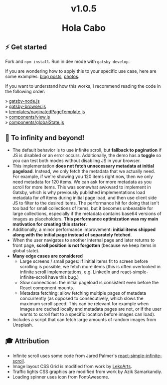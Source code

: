 <h1 align="center">

v1.0.5

Hola Cabo

</h1>

## :zap: Get started

Fork and `npm install`. Run in dev mode with `gatsby develop`.

If you are wondering how to apply this to your specific use case, here are some examples: [blog posts](https://github.com/baobabKoodaa/blog), [photos](https://github.com/baobabKoodaa/gatsby-starter-photo-book).

If you want to understand how this works, I recommend reading the code in the following order:

» [gatsby-node.js](https://github.com/baobabKoodaa/gatsby-starter-infinite-scroll/blob/master/gatsby-node.js)  
» [gatsby-browser.js](https://github.com/baobabKoodaa/gatsby-starter-infinite-scroll/blob/master/gatsby-browser.js)  
» [templates/paginatedPageTemplate.js](https://github.com/baobabKoodaa/gatsby-starter-infinite-scroll/blob/master/src/templates/paginatedPageTemplate.js)  
» [components/view.js](https://github.com/baobabKoodaa/gatsby-starter-infinite-scroll/blob/master/src/components/view.js)  
» [components/globalState.js](https://github.com/baobabKoodaa/gatsby-starter-infinite-scroll/blob/master/src/components/globalState.js)

## 🚀 To infinity and beyond!

- The default behavior is to use infinite scroll, but **fallback to pagination** if JS is disabled or an error occurs. Additionally, the demo has a **toggle** so you can test both modes without disabling JS in your browser.
- This implementation **does not fetch unnecessary metadata at initial pageload**. Instead, we only fetch the metadata that we actually need. For example, if we're showing you 120 items right now, then we only need metadata for 120 items. We can ask for more metadata as you scroll for more items. This was somewhat awkward to implement in Gatsby, which is why previously published implementations load metadata for _all_ items during initial page load, and then use client side JS to filter to the desired items. The performance hit for doing that isn't too bad for small collections of items, but it becomes unbearable for large collections, especially if the metadata contains base64 versions of images as placeholders. **This performance optimization was my main motivation for creating this starter**.
- Additionally, a minor performance improvement: **initial items shipped along with the initial page instead of separately fetched**.
- When the user navigates to another internal page and later returns to front page, **scroll position is not forgotten** (because we keep items in global state).
- **Many edge cases are considered**
    - Large screens / small pages: If initial items fit to screen before scrolling is possible, we fetch more items (this is often overlooked in infinite scroll implementations, e.g. LinkedIn and react-simple-infinite-scroll have this bug.)
    - Slow connections: the initial pageload is consistent even before the React component mounts.
    - Metadata fetching: allow fetching multiple pages of metadata concurrently (as opposed to consecutively, which slows the maximum scroll speed. This can be relevant for example when images are cached locally and metadata pages are not, or if the user wants to scroll fast to a specific location before images can load).
- Includes a script that can fetch large amounts of random images from Unsplash.

## 🎓 Attribution

- Infinite scroll uses some code from Jared Palmer's [react-simple-infinite-scroll](https://github.com/jaredpalmer/react-simple-infinite-scroll).
- Image layout CSS Grid is modified from work by [LekoArts](https://www.lekoarts.de/).
- Traffic lights CSS graphics are modified from work by Azik Samarkandiy.
- Loading spinner uses icon from FontAwesome.
